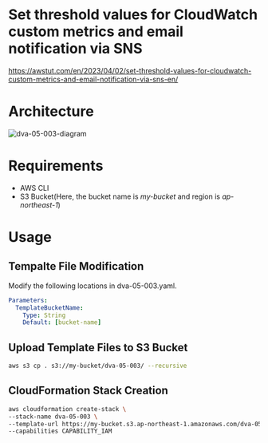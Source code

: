# Set threshold values for CloudWatch custom metrics and email notification via SNS

https://awstut.com/en/2023/04/02/set-threshold-values-for-cloudwatch-custom-metrics-and-email-notification-via-sns-en/

# Architecture

![dva-05-003-diagram](https://user-images.githubusercontent.com/84276199/229330509-081eadfe-2f09-4392-9ef4-93817a6c3fb7.png)

# Requirements

* AWS CLI
* S3 Bucket(Here, the bucket name is *my-bucket* and region is *ap-northeast-1*)

# Usage

## Tempalte File Modification

Modify the following locations in dva-05-003.yaml.

```yaml
Parameters:
  TemplateBucketName:
    Type: String
    Default: [bucket-name]
```

## Upload  Template Files to S3 Bucket

```bash
aws s3 cp . s3://my-bucket/dva-05-003/ --recursive
```

## CloudFormation Stack Creation

```bash
aws cloudformation create-stack \
--stack-name dva-05-003 \
--template-url https://my-bucket.s3.ap-northeast-1.amazonaws.com/dva-05-003/dva-05-003.yaml \
--capabilities CAPABILITY_IAM
```
